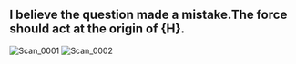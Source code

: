 ## I believe the question made a mistake.The force should act at the origin of {H}.



![Scan_0001](https://user-images.githubusercontent.com/77440902/144580613-ea88a7a9-29ba-4f57-aac8-8ef2f4166f8a.jpg)
![Scan_0002](https://user-images.githubusercontent.com/77440902/144580652-664bb72b-5551-4fa8-a3e7-b405f9caae17.jpg)

